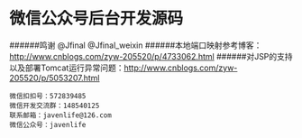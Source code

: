 # 微信公众号后台开发源码
######鸣谢
    @Jfinal @Jfinal_weixin
######本地端口映射参考博客：http://www.cnblogs.com/zyw-205520/p/4733062.html
######对JSP的支持以及部署Tomcat运行异常问题：http://www.cnblogs.com/zyw-205520/p/5053207.html

    微信扣扣号：572839485
    微信开发交流群：148540125
    联系邮箱：javenlife@126.com
    微信公众号：javenlife
